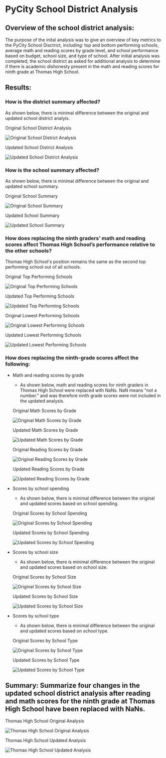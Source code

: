 # PyCity School District Analysis

## Overview of the school district analysis: 
The purpose of the inital analysis was to give an overview of key metrics to the PyCity School Disctrict, including: top and bottom performing schools, average math and reading scores by grade level, and school performance based on budget, school size, and type of school. After initial analysis was completed, the school district as asked for additional analysis to determine if there is academic dishonesty present in the math and reading scores for ninth grade at Thomas High School. 

## Results: 
### How is the district summary affected?

As shown below, there is minimal difference between the original and updated school district analyis.

Original School District Analysis

![Original School District Analysis](https://github.com/Lindsey-Maag/School_District_Analysis/blob/main/Resources/district_summary.PNG)

Updated School District Analysis

![Updated School District Analysis](https://github.com/Lindsey-Maag/School_District_Analysis/blob/main/Resources/district_summary_updated.PNG)


### How is the school summary affected?

As shown below, there is minimal difference between the original and updated school summary.

Original School Summary

![Original School Summary](https://github.com/Lindsey-Maag/School_District_Analysis/blob/main/Resources/school_summary.PNG)

Updated School Summary

![Updated School Summary](https://github.com/Lindsey-Maag/School_District_Analysis/blob/main/Resources/school_summary_updated.PNG)


### How does replacing the ninth graders’ math and reading scores affect Thomas High School’s performance relative to the other schools?

Thomas High School's position remains the same as the second top performing school out of all schools.

Original Top Performing Schools

![Original Top Performing Schools](https://github.com/Lindsey-Maag/School_District_Analysis/blob/main/Resources/top_schools.PNG)

Updated Top Performing Schools

![Updated Top Performing Schools](https://github.com/Lindsey-Maag/School_District_Analysis/blob/main/Resources/top_schools_updated.PNG)

Original Lowest Performing Schools

![Original Lowest Performing Schools](https://github.com/Lindsey-Maag/School_District_Analysis/blob/main/Resources/bottom_schools.PNG)

Updated Lowest Performing Schools

![Updated Lowest Performing Schools](https://github.com/Lindsey-Maag/School_District_Analysis/blob/main/Resources/bottom_schools_updated.PNG)


### How does replacing the ninth-grade scores affect the following:

- Math and reading scores by grade

  - As shown below, math and reading scores for ninth graders in Thomas High School were replaced with NaNs. NaN means "not a number." and was therefore ninth grade scores were not included in the updated analysis.

  Original Math Scores by Grade
  
  ![Original Math Scores by Grade](https://github.com/Lindsey-Maag/School_District_Analysis/blob/main/Resources/math_scores_by_grade.PNG)
  
  Updated Math Scores by Grade
  
  ![Updated Math Scores by Grade](https://github.com/Lindsey-Maag/School_District_Analysis/blob/main/Resources/math_scores_by_grade_updated.PNG)

  Original Reading Scores by Grade
  
  ![Original Reading Scores by Grade](https://github.com/Lindsey-Maag/School_District_Analysis/blob/main/Resources/reading_scores_by_grade.PNG)
  
  Updated Reading Scores by Grade
  
  ![Updated Reading Scores by Grade](https://github.com/Lindsey-Maag/School_District_Analysis/blob/main/Resources/reading_scores_by_grade_updated.PNG)
  
  
- Scores by school spending

  - As shown below, there is minimal difference between the original and updated scores based on school spending. 
  
  Original Scores by School Spending
  
  ![Original Scores by School Spending](https://github.com/Lindsey-Maag/School_District_Analysis/blob/main/Resources/school_spending.PNG)
  
  Updated Scores by School Spending
  
  ![Updated Scores by School Spending](https://github.com/Lindsey-Maag/School_District_Analysis/blob/main/Resources/school_spending_updated.PNG)
  
  
- Scores by school size

  - As shown below, there is minimal difference between the original and updated scores based on school size.

  Original Scores by School Size
  
  ![Original Scores by School Size](https://github.com/Lindsey-Maag/School_District_Analysis/blob/main/Resources/school_size.PNG)

  Updated Scores by School Size
  
  ![Updated Scores by School Size](https://github.com/Lindsey-Maag/School_District_Analysis/blob/main/Resources/school_size_updated.PNG)


- Scores by school type

  - As shown below, there is minimal difference between the original and updated scores based on school type.

  Original Scores by School Type
  
  ![Original Scores by School Type](https://github.com/Lindsey-Maag/School_District_Analysis/blob/main/Resources/school_type.PNG)

  Updated Scores by School Type
  
  ![Updated Scores by School Type](https://github.com/Lindsey-Maag/School_District_Analysis/blob/main/Resources/school_type_updated.PNG)
  
  
## Summary: Summarize four changes in the updated school district analysis after reading and math scores for the ninth grade at Thomas High School have been replaced with NaNs.
 
 Thomas High School Original Analysis
 
 ![Thomas High School Original Analysis](https://github.com/Lindsey-Maag/School_District_Analysis/blob/main/Resources/THS_original.PNG)
 
 Thomas High School Updated Analysis
 
 ![Thomas High School Updated Analysis](https://github.com/Lindsey-Maag/School_District_Analysis/blob/main/Resources/THS_replaced.PNG)
